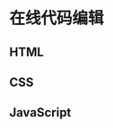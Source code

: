 # 在线代码编辑

## HTML

<HTMLMonacoEditor :id="'html-editor'" :initialValue="HTMLTestData" :initialLanguage="'html'" />

## CSS

<CSSMonacoEditor :id="'css-editor'" :initialValue="cssTestData" :initialLanguage="'css'" />

## JavaScript

<JSMonacoEditor :id="'js-editor'" :initialValue="jsTestData" :initialLanguage="'javascript'" />


<script setup>
    import { defineAsyncComponent, ref } from 'vue';
    import { inBrowser } from 'vitepress';

    const getEditor = () => {
        return inBrowser
              ? defineAsyncComponent(() => import('./components/monaco.vue'))
              : () => null;
    }
    
    // Dynamically import the MonacoEditor component if in browser
    const HTMLMonacoEditor = getEditor();
    const CSSMonacoEditor = getEditor();
    const JSMonacoEditor = getEditor();
    
    const HTMLTestData = ref(`<html>
<head>
    <title>Color Changer</title>
</head>
<body>
    <button id="changeColor">Change Background Color</button>
</body>
</html>`);


    const cssTestData = ref(`/* CSS example code */
body {
    display: flex;
    justify-content: center;
    align-items: center;
    height: 100vh;
    margin: 0;
}

button {
    padding: 10px 20px;
    font-size: 16px;
    cursor: pointer;
}
`);

    const jsTestData = ref(`document.getElementById('changeColor').addEventListener('click', function() {
    document.body.style.backgroundColor = '#' + Math.floor(Math.random()*16777215).toString(16);
});`);

</script>
